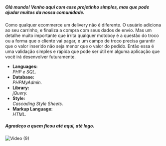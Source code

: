 <h5>Olá mundo! Venho aqui com esse projetinho simples, mas que pode ajudar muitos da nossa comunidade.</h5>
<p>Como qualquer ecommerce um delivery não é diferente. O usuário adiciona ao seu carrinho, e finaliza a compra com seus dados de envio. Mas um detalhe muito importante que irrita qualquer motoboy é a questão do troco ou a forma que o cliente vai pagar, e um campo de troco precisa garantir que o valor inserido não seja menor que o valor do pedido. Então essa é uma validação simples e rápida que pode ser útil em alguma aplicação que você irá desenvolver futuramente.</p>



<ul>
<li>
  <strong>Languages: <br /></strong>
  <i>PHP e SQL.</i>
 </li>

<li>
  <strong>Database: </br /></strong>
  <i>PHPMyAdmin.</i>
</li>

<li>
  <strong>Library: <br /></strong>
  <i>jQuery.</i>
</li>

<li>
  <strong>Style: <br /></strong>
  <i>Cascading Style Sheets.</i>
</li>

<li>
  <strong>Markup Language: <br /></strong>
  <i>HTML.</i>
</li>
</ul>

<h5>Agradeço a quem ficou até aqui, até logo.</h5>


![Video (9)](https://user-images.githubusercontent.com/89032013/140667793-90a90c92-a2ef-4434-ac04-8de1596c8e65.gif)
